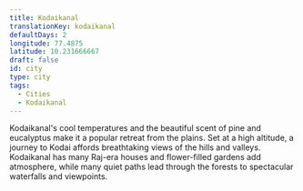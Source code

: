 ```yaml
---
title: Kodaikanal
translationKey: kodaikanal
defaultDays: 2
longitude: 77.4875
latitude: 10.231666667
draft: false
id: city
type: city
tags:
  - Cities
  - Kodaikanal
---
```

Kodaikanal's cool temperatures and the beautiful scent of pine and eucalyptus make it a popular retreat from the plains. Set at a high altitude, a journey to Kodai affords breathtaking views of the hills and valleys. Kodaikanal has many Raj-era houses and flower-filled gardens add atmosphere, while many quiet paths lead through the forests to spectacular waterfalls and viewpoints.